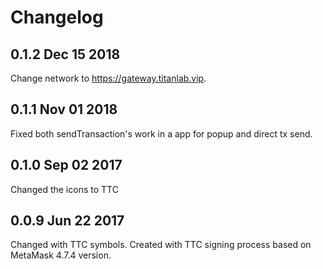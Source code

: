 # Changelog

## 0.1.2 Dec 15 2018
Change network to https://gateway.titanlab.vip. 

## 0.1.1 Nov 01 2018
Fixed both sendTransaction's work in a app for popup and direct tx
 send.

## 0.1.0 Sep 02 2017
Changed the icons to TTC

## 0.0.9 Jun 22 2017
Changed with TTC symbols.
Created with TTC signing process based on MetaMask 4.7.4 version.
